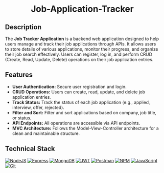 
<div align="center">

# Job-Application-Tracker</div>


## Description 

The **Job Tracker Application** is a backend web application designed to help users manage and track their job applications through APIs. It allows users to store details of various applications, monitor their progress, and organize their job search effectively. Users can register, log in, and perform CRUD (Create, Read, Update, Delete) operations on their job application entries.

## Features

- **User Authentication:** Secure user registration and login.
- **CRUD Operations:** Users can create, read, update, and delete job application entries.
- **Track Status:** Track the status of each job application (e.g., applied, interview, offer, rejected).
- **Filter and Sort:** Filter and sort applications based on company, job title, or status.
- **API Endpoints:** All operations are accessible via API endpoints.
- **MVC Architecture:** Follows the Model-View-Controller architecture for a clean and maintainable structure.


## Technical Stack 

[![NodeJS](https://img.shields.io/badge/Node.js-5FA04E.svg?style=for-the-badge&logo=nodedotjs&logoColor=white)](#)
[![Express](https://img.shields.io/badge/Express-000000.svg?style=for-the-badge&logo=Express&logoColor=white)](#)
[![MongoDB](https://img.shields.io/badge/MongoDB-47A248.svg?style=for-the-badge&logo=MongoDB&logoColor=white)](#)
[![JWT](https://img.shields.io/badge/JWT-black?style=for-the-badge&logo=JSON%20web%20tokens)](#)
[![Postman](https://img.shields.io/badge/Postman-FF6C37.svg?style=for-the-badge&logo=Postman&logoColor=white)](#)
[![NPM](https://img.shields.io/badge/npm-CB3837.svg?style=for-the-badge&logo=npm&logoColor=white)](#)
[![JavaScript](https://img.shields.io/badge/JavaScript-F7DF1E.svg?style=for-the-badge&logo=JavaScript&logoColor=black)](#)
[![Git](https://img.shields.io/badge/git-%23F05033.svg?&style=for-the-badge&logo=git&logoColor=white)](#)



<div align="center">
